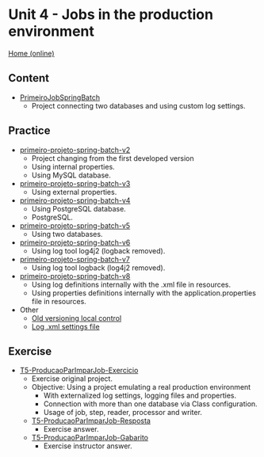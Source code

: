 # Unit 4 - Jobs in the production environment
[Home (online)](https://github.com/rudiantoni/learn-spring-batch)

## Content
- [PrimeiroJobSpringBatch](content/PrimeiroJobSpringBatch)
    - Project connecting two databases and using custom log settings.

## Practice
- [primeiro-projeto-spring-batch-v2](practice/primeiro-projeto-spring-batch-v2)
    - Project changing from the first developed version
    - Using internal properties.
    - Using MySQL database.
- [primeiro-projeto-spring-batch-v3](practice/primeiro-projeto-spring-batch-v3)
    - Using external properties.
- [primeiro-projeto-spring-batch-v4](practice/primeiro-projeto-spring-batch-v4)
    - Using PostgreSQL database.
    - PostgreSQL.
- [primeiro-projeto-spring-batch-v5](practice/primeiro-projeto-spring-batch-v5)
    - Using two databases.
- [primeiro-projeto-spring-batch-v6](practice/primeiro-projeto-spring-batch-v6)
    - Using log tool log4j2 (logback removed).
- [primeiro-projeto-spring-batch-v7](practice/primeiro-projeto-spring-batch-v7)
    - Using log tool logback (log4j2 removed).
- [primeiro-projeto-spring-batch-v8](practice/primeiro-projeto-spring-batch-v8)
    - Using log definitions internally with the .xml file in resources.
    - Using properties definitions internally with the application.properties file in resources.
- Other
    - [Old versioning local control](practice/Versões.txt)
    - [Log .xml settings file](practice/log4j.xml)

## Exercise
- [T5-ProducaoParImparJob-Exercicio](exercise/T5-ProducaoParImparJob-Exercicio)
    - Exercise original project.
    - Objective: Using a project emulating a real production environment
        - With externalized log settings, logging files and properties.
        - Connection with more than one database via Class configuration.
        - Usage of job, step, reader, processor and writer.
    - [T5-ProducaoParImparJob-Resposta](exercise/T5-ProducaoParImparJob-Resposta)
        - Exercise answer.
    - [T5-ProducaoParImparJob-Gabarito](exercise/T5-ProducaoParImparJob-Gabarito)
        - Exercise instructor answer.
